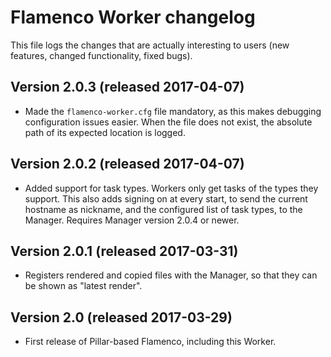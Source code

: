 # Flamenco Worker changelog

This file logs the changes that are actually interesting to users (new features,
changed functionality, fixed bugs).

## Version 2.0.3 (released 2017-04-07)

- Made the `flamenco-worker.cfg` file mandatory, as this makes debugging configuration
  issues easier. When the file does not exist, the absolute path of its expected
  location is logged.



## Version 2.0.2 (released 2017-04-07)

- Added support for task types. Workers only get tasks of the types they support.
  This also adds signing on at every start, to send the current hostname as nickname,
  and the configured list of task types, to the Manager. Requires Manager version
  2.0.4 or newer.


## Version 2.0.1 (released 2017-03-31)

- Registers rendered and copied files with the Manager, so that they can be
  shown as "latest render".


## Version 2.0 (released 2017-03-29)

- First release of Pillar-based Flamenco, including this Worker.
